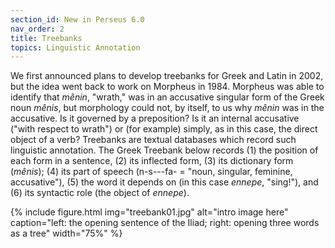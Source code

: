 ```yaml
---
section_id: New in Perseus 6.0
nav_order: 2
title: Treebanks
topics: Linguistic Annotation
---
```


We first announced plans to develop treebanks for Greek and Latin in 2002, but the idea went back to work on Morpheus in 1984. Morpheus was able to identify that _mênin_, "wrath," was in an accusative singular form of the Greek noun _mênis_, but morphology could not, by itself, to us why _mênin_ was in the accusative. Is it governed by a preposition? Is it an internal accusative ("with respect to wrath") or (for example) simply, as in this case, the direct object of a verb? Treebanks are textual databases which record such linguistic annotation. The Greek Treebank below records (1) the position of each form in a sentence, (2) its inflected form, (3) its dictionary form (_mênis_); (4) its part of speech (n-s---fa- = "noun, singular, feminine, accusative"), (5) the word it depends on (in this case _ennepe_, "sing!"), and (6) its syntactic role (the object of _ennepe_).

{% include figure.html img="treebank01.jpg" alt="intro image here" caption="left: the opening sentence of the Iliad; right: opening three words as a tree" width="75%" %}


